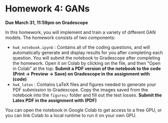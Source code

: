 # Homework 4: GANs

**Due March 31, 11:59pm on Gradescope**

In this homework, you will implement and train a variety of different GAN models. The homework consists of two components: 
* `hw4_notebook.ipynb` : Contains all of the coding questions, and will automatically generate and display results for you after completing each question. 
You will submit the notebook to Gradescope after completing the homework. 
Open it on Colab by clicking on the file, and then "Open in Colab" at the top. 
**Submit a PDF version of the notebook to the code (Print -> Preview -> Save) on Gradescope in the assignment with (code)**
* `hw4_latex` :  Contains LaTeX files and figures needed to generate your PDF submission to Gradescope. Copy the images saved from the notebook into the `figures/` folder and fill out the test losses.
**Submit the Latex PDF in the assignment with (PDF)**

You can open the notebook in Google Colab to get access to a free GPU, or you can link Colab to a local runtime to run it on your own GPU.  

